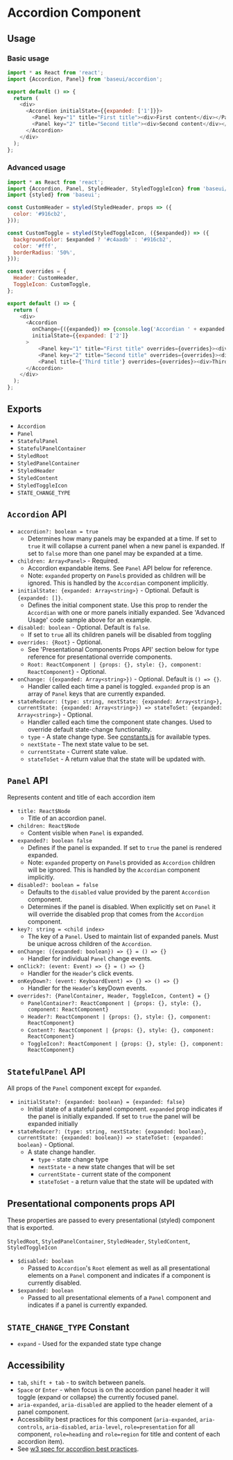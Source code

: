 # Accordion Component

## Usage

### Basic usage

```js
import * as React from 'react';
import {Accordion, Panel} from 'baseui/accordion';

export default () => {
  return (
    <div>
      <Accordion initialState={{expanded: ['1']}}>
        <Panel key="1" title="First title"><div>First content</div></Panel>
        <Panel key="2" title="Second title"><div>Second content</div></Panel>
      </Accordion>
    </div>
  );
};
```

### Advanced usage

```js
import * as React from 'react';
import {Accordion, Panel, StyledHeader, StyledToggleIcon} from 'baseui/accordion';
import {styled} from 'baseui';

const CustomHeader = styled(StyledHeader, props => ({
  color: '#916cb2',
}));

const CustomToggle = styled(StyledToggleIcon, ({$expanded}) => ({
  backgroundColor: $expanded ? '#c4aadb' : '#916cb2',
  color: '#fff',
  borderRadius: '50%',
}));

const overrides = {
  Header: CustomHeader,
  ToggleIcon: CustomToggle,
};

export default () => {
  return (
    <div>
      <Accordion
        onChange={({expanded}) => {console.log('Accordian ' + expanded[0] + ' is expanded')}}
        initialState={{expanded: ['2']}
      >
          <Panel key="1" title="First title" overrides={overrides}><div>First content</div></Panel>
          <Panel key="2" title="Second title" overrides={overrides}><div>Second content</div></Panel>
          <Panel title={'Third title'} overrides={overrides}><div>Third content</div></Panel>
      </Accordion>
    </div>
  );
};
```

## Exports

* `Accordion`
* `Panel`
* `StatefulPanel`
* `StatefulPanelContainer`
* `StyledRoot`
* `StyledPanelContainer`
* `StyledHeader`
* `StyledContent`
* `StyledToggleIcon`
* `STATE_CHANGE_TYPE`

## `Accordion` API

* `accordion?: boolean = true`
  * Determines how many panels may be expanded at a time. If set to `true` it will collapse a
    current panel when a new panel is expanded. If set to `false` more than one panel may be
    expanded at a time.
* `children: Array<Panel>` - Required.
  * Accordion expandable items. See `Panel` API below for reference.
  * Note: `expanded` property on `Panel`s provided as children will be ignored. This is handled
    by the `Accordian` component implicitly.
* `initialState: {expanded: Array<string>}` - Optional. Default is `{expanded: []}`.
  * Defines the initial component state. Use this prop to render the `Accordian` with one or more
    panels initially expanded. See 'Advanced Usage' code sample above for an example.
* `disabled: boolean` - Optional. Default is `false`.
  * If set to `true` all its children panels will be disabled from toggling
* `overrides: {Root}` - Optional.
  * See 'Presentational Components Props API' section below for type reference for presentational
    override components.
  * `Root: ReactComponent | {props: {}, style: {}, component: ReactComponent}` - Optional.
* `onChange: ({expanded: Array<string>})` - Optional. Default is `() => {}`.
  * Handler called each time a panel is toggled. `expanded` prop is an array of `Panel` keys that
    are currently expanded.
* `stateReducer: (type: string, nextState: {expanded: Array<string>}, currentState: {expanded: Array<string>}) => stateToSet: {expanded: Array<string>}` - Optional.
  * Handler called each time the component state changes. Used to override default state-change functionality.
  * `type` - A state change type. See [constants.js](./constants.js) for available types.
  * `nextState` -  The next state value to be set.
  * `currentState` - Current state value.
  * `stateToSet` - A return value that the state will be updated with.

## `Panel` API

Represents content and title of each accordion item

* `title: React$Node`
  * Title of an accordion panel.
* `children: React$Node`
  * Content visible when `Panel` is expanded.
* `expanded?: boolean false`
  * Defines if the panel is expanded. If set to `true` the panel is rendered expanded.
  * Note: `expanded` property on `Panel`s provided as `Accordion` children will be ignored. This
    is handled by the `Accordian` component implicitly.
* `disabled?: boolean = false`
  * Defaults to the `disabled` value provided by the parent `Accordion` component.
  * Determines if the panel is disabled. When explicitly set on `Panel` it will override the disabled
    prop that comes from the `Accordion` component.
* `key?: string = <child index>`
  * The key of a `Panel`. Used to maintain list of expanded panels. Must be unique across children
    of the `Accordion`.
* `onChange: ({expanded: boolean}) => {} = () => {}`
  * Handler for individual `Panel` change events.
* `onClick?: (event: Event) => {} = () => {}`
  * Handler for the `Header`'s click events.
* `onKeyDown?: (event: KeyboardEvent) => {} => () => {}`
  * Handler for the `Header`'s keyDown events.
* `overrides?: {PanelContainer, Header, ToggleIcon, Content} = {}`
  * `PanelContainer?: ReactComponent | {props: {}, style: {}, component: ReactComponent}`
  * `Header?: ReactComponent | {props: {}, style: {}, component: ReactComponent}`
  * `Content?: ReactComponent | {props: {}, style: {}, component: ReactComponent}`
  * `ToggleIcon?: ReactComponent | {props: {}, style: {}, component: ReactComponent}`

## `StatefulPanel` API

All props of the `Panel` component except for `expanded`.

* `initialState?: {expanded: boolean} = {expanded: false}`
  * Initial state of a stateful panel component. `expanded` prop indicates if the panel is initially expanded. If set to `true` the panel will be expanded initially
* `stateReducer?: (type: string, nextState: {expanded: boolean}, currentState: {expanded: boolean}) => stateToSet: {expanded: boolean}` - Optional.
  * A state change handler.
    * `type` - state change type
    * `nextState` - a new state changes that will be set
    * `currentState` - current state of the component
    * `stateToSet` - a return value that the state will be updated with

## Presentational components props API

These properties are passed to every presentational (styled) component that is exported.

`StyledRoot`, `StyledPanelContainer`, `StyledHeader`, `StyledContent`, `StyledToggleIcon`

* `$disabled: boolean`
  * Passed to `Accordion`'s `Root` element as well as all presentational elements on a `Panel`
    component and indicates if a component is currently disabled.
* `$expanded: boolean`
  * Passed to all presentational elements of a `Panel` component and indicates if a panel is
    currently expanded.

## `STATE_CHANGE_TYPE` Constant

* `expand` - Used for the expanded state type change

## Accessibility

* `tab`, `shift + tab` - to switch between panels.
* `Space` or `Enter` - when focus is on the accordion panel header it will toggle (expand or
  collapse) the currently focused panel.
* `aria-expanded`, `aria-disabled` are applied to the header element of a panel component.
* Accessibility best practices for this component (`aria-expanded`, `aria-controls`,
  `aria-disabled`, `aria-level`, `role=presentation` for all component, `role=heading` and
  `role=region` for title and content of each accordion item).
* See [w3 spec for accordion best practices](w3.org/TR/wai-aria-practices-1.1/examples/accordion/accordion.html).
